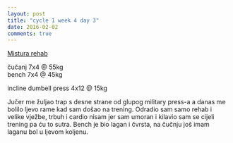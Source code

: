 ```yaml
---
layout: post
title: "cycle 1 week 4 day 3"
date: 2016-02-02
comments: true
---
```


[Mistura rehab](/snagata/log/2015/07/20/mistura-rehab/)

čučanj 7x4 @ 55kg  
bench 7x4 @ 45kg  

incline dumbell press 4x12 @ 15kg  

Jučer me žuljao trap s desne strane od glupog military press-a a danas me bolilo ljevo rame kad sam došao na trening. Odradio sam samo rehab i velike vježbe, trbuh i cardio nisam jer sam umoran i kilavio sam se cijeli trening pa ću to sutra. Bench je bio lagan i čvrsta, na čučnju još imam laganu bol u ljevom koljenu.
